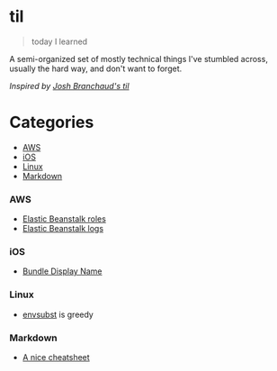 # til
> today I learned

A semi-organized set of mostly technical things I've stumbled across, usually the hard way,
and don't want to forget.

*Inspired by [Josh Branchaud's til](https://github.com/jbranchaud/til)*

# Categories
* [AWS](#aws)
* [iOS](#ios)
* [Linux](#linux)
* [Markdown](#markdown)

### AWS
- [Elastic Beanstalk roles](aws/eb-roles.md)
- [Elastic Beanstalk logs](aws/eb-logs.md)

### iOS
- [Bundle Display Name](ios/bundle-display-name.md)

### Linux
- [envsubst](linux/envsubst) is greedy

### Markdown
- [A nice cheatsheet](https://github.com/adam-p/markdown-here/wiki/Markdown-Cheatsheet)
